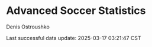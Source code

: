 # Advanced Soccer Statistics
Denis Ostroushko

<!-- gfm -->

Last successful data update: 2025-03-17 03:21:47 CST
